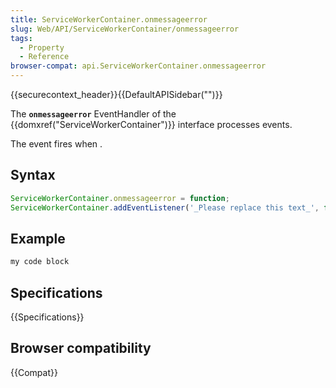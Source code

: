 ```yaml
---
title: ServiceWorkerContainer.onmessageerror
slug: Web/API/ServiceWorkerContainer/onmessageerror
tags:
  - Property
  - Reference
browser-compat: api.ServiceWorkerContainer.onmessageerror
---
```

{{securecontext_header}}{{DefaultAPISidebar("")}}

The **`onmessageerror`** EventHandler of the {{domxref("ServiceWorkerContainer")}} interface processes  events.

The  event fires when .

## Syntax

```js
ServiceWorkerContainer.onmessageerror = function;
ServiceWorkerContainer.addEventListener('_Please replace this text_', function);
```

## Example

```js
my code block
```

## Specifications

{{Specifications}}

## Browser compatibility

{{Compat}}

